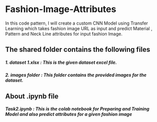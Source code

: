 # Fashion-Image-Attributes
In this code pattern, I will create a custom CNN Model using Transfer Learning which takes fashion image URL as input and predict Material , Pattern and Neck Line attributes for input fashion Image.  

## The shared folder contains the following files
##### 1. dataset 1.xlsx :  This is the given dataset excel file.
##### 2. images folder :  This folder contains the provided images for the dataset.

## About .ipynb file
##### Task2.ipynb : This is the colab notebook for Preparing and Training Model and also predict attributes for a given fashion image 
